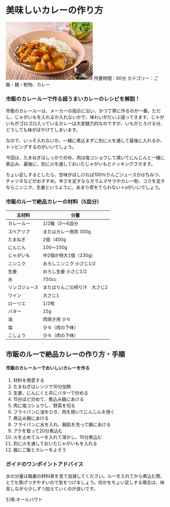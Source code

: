 # 美味しいカレーの作り方
![カレーライス](images/curry.jpg)
所要時間：60分
カテゴリー：ご飯・麺・粉物、カレー
### 市販のカレールーで作る超うまいカレーのレシピを解説！
市販のカレールーは、メーカーの指示に沿い、かつ丁寧に作るのが一番。ただし、じゃがいもを入れるか入れないかで、味わいがだいぶ違ってきます。じゃがいもがゴロゴロ入っているカレーは大変魅力的なのですが、いもがとろける分、どうしても味がぼやけてしまいます。

なので、いっそ入れないか、一緒に煮込まずに別に火を通して最後に入れるか、トッピングするのがいいでしょう。

今回は、たまねぎはしっかり炒め、肉は塩コショウして焼いてにんじんと一緒に煮込み、最後に、別に火を通しておいたじゃがいもとドッキングさせます。

ちょい足しするとしたら、甘味がほしければ100％りんごジュースかはちみつ、チャツネなどがおすすめ。辛さを足すならガラムマサラやカレー粉、コクを足すならニンニク、生姜というように、あまり奇をてらわない＋αがいいでしょう。
### 市販のルーで絶品カレーの材料（5皿分）
|主材料|分量|
|--|--|
|カレールー|1/2箱（5～6皿分|
|スペアリブ|またはカレー用肉 300g|
|たまねぎ|2個（400g|
|にんじん|100～150g|
|じゃがいも|中2個か特大1個（230g）|
|ニンニク|おろしニンニク 小さじ1/2|
|生姜|おろし生姜 小さじ1/2|
|水|750cc|
|リンゴジュース|またはりんごの搾り汁　大さじ2|
|ワイン|大さじ1|
|ローリエ|1/2枚|
|バター|15g|
|油|肉焼き用 少々|
|塩|少々（肉の下味）|
|こしょう|少々（肉の下味）|
## 市販のルーで絶品カレーの作り方・手順
#### 市販のカレールーでおいしいカレーを作る
1. 材料を用意する
2. たまねぎはレンジで10分加熱
3. 生姜、にんにくと共にバターで炒める
4. 15分ほど炒めて、煮込み鍋にあける
5. 肉に塩コショウし、野菜を切る
6. フライパンに油をひき、肉を焼いてにんじんを焼く
7. 煮込み鍋にあける
8. フライパンに水を入れ、鍋肌を洗って鍋にあける
9. アクを取って20分煮込む
10. 火を止めてルーを入れて溶かし、10分煮込む
11. 別に火を通しておいたじゃがいもを入れる
12. 器にご飯とカレーをよそう
### ガイドのワンポイントアドバイス
水の分量は箱裏の材料表を見て加減してください。ルーを入れてから煮込む際、とても焦げつきやすいので気をつけましょう。何かをちょい足しする場合は、味見しながら少しずつ加えていくのが良いです。

引用:オールバウト
